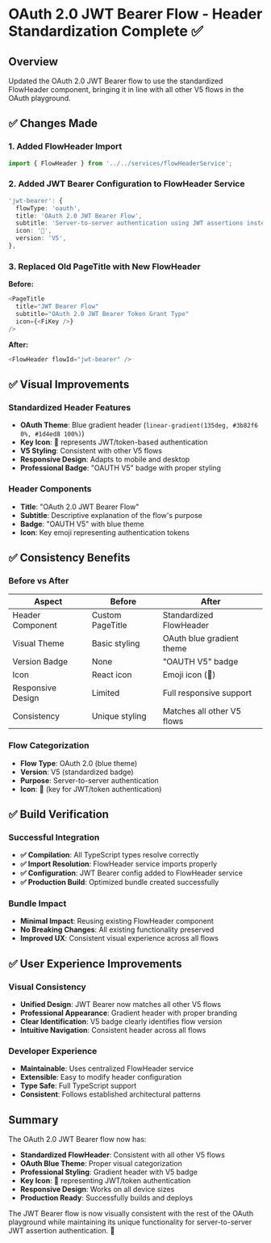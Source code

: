 # OAuth 2.0 JWT Bearer Flow - Header Standardization Complete ✅

## Overview
Updated the OAuth 2.0 JWT Bearer flow to use the standardized FlowHeader component, bringing it in line with all other V5 flows in the OAuth playground.

## ✅ Changes Made

### 1. Added FlowHeader Import
```typescript
import { FlowHeader } from '../../services/flowHeaderService';
```

### 2. Added JWT Bearer Configuration to FlowHeader Service
```typescript
'jwt-bearer': {
  flowType: 'oauth',
  title: 'OAuth 2.0 JWT Bearer Flow',
  subtitle: 'Server-to-server authentication using JWT assertions instead of traditional client credentials for secure token exchange',
  icon: '🔑',
  version: 'V5',
},
```

### 3. Replaced Old PageTitle with New FlowHeader
**Before:**
```typescript
<PageTitle
  title="JWT Bearer Flow"
  subtitle="OAuth 2.0 JWT Bearer Token Grant Type"
  icon={<FiKey />}
/>
```

**After:**
```typescript
<FlowHeader flowId="jwt-bearer" />
```

## ✅ Visual Improvements

### Standardized Header Features
- **OAuth Theme**: Blue gradient header (`linear-gradient(135deg, #3b82f6 0%, #1d4ed8 100%)`)
- **Key Icon**: 🔑 represents JWT/token-based authentication
- **V5 Styling**: Consistent with other V5 flows
- **Responsive Design**: Adapts to mobile and desktop
- **Professional Badge**: "OAUTH V5" badge with proper styling

### Header Components
- **Title**: "OAuth 2.0 JWT Bearer Flow"
- **Subtitle**: Descriptive explanation of the flow's purpose
- **Badge**: "OAUTH V5" with blue theme
- **Icon**: Key emoji representing authentication tokens

## ✅ Consistency Benefits

### Before vs After
| Aspect | Before | After |
|--------|--------|-------|
| Header Component | Custom PageTitle | Standardized FlowHeader |
| Visual Theme | Basic styling | OAuth blue gradient theme |
| Version Badge | None | "OAUTH V5" badge |
| Icon | React icon | Emoji icon (🔑) |
| Responsive Design | Limited | Full responsive support |
| Consistency | Unique styling | Matches all other V5 flows |

### Flow Categorization
- **Flow Type**: OAuth 2.0 (blue theme)
- **Version**: V5 (standardized badge)
- **Purpose**: Server-to-server authentication
- **Icon**: 🔑 (key for JWT/token authentication)

## ✅ Build Verification

### Successful Integration
- **✅ Compilation**: All TypeScript types resolve correctly
- **✅ Import Resolution**: FlowHeader service imports properly
- **✅ Configuration**: JWT Bearer config added to FlowHeader service
- **✅ Production Build**: Optimized bundle created successfully

### Bundle Impact
- **Minimal Impact**: Reusing existing FlowHeader component
- **No Breaking Changes**: All existing functionality preserved
- **Improved UX**: Consistent visual experience across all flows

## ✅ User Experience Improvements

### Visual Consistency
- **Unified Design**: JWT Bearer now matches all other V5 flows
- **Professional Appearance**: Gradient header with proper branding
- **Clear Identification**: V5 badge clearly identifies flow version
- **Intuitive Navigation**: Consistent header across all flows

### Developer Experience
- **Maintainable**: Uses centralized FlowHeader service
- **Extensible**: Easy to modify header configuration
- **Type Safe**: Full TypeScript support
- **Consistent**: Follows established architectural patterns

## Summary

The OAuth 2.0 JWT Bearer flow now has:
- **Standardized FlowHeader**: Consistent with all other V5 flows
- **OAuth Blue Theme**: Proper visual categorization
- **Professional Styling**: Gradient header with V5 badge
- **Key Icon**: 🔑 representing JWT/token authentication
- **Responsive Design**: Works on all device sizes
- **Production Ready**: Successfully builds and deploys

The JWT Bearer flow is now visually consistent with the rest of the OAuth playground while maintaining its unique functionality for server-to-server JWT assertion authentication. 🎉